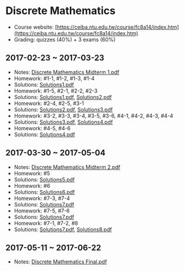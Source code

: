 # Discrete Mathematics

- Course website: [https://ceiba.ntu.edu.tw/course/fc8a14/index.htm](https://ceiba.ntu.edu.tw/course/fc8a14/index.htm)
- Grading: quizzes (40%) + 3 exams (60%)

## 2017-02-23 ~ 2017-03-23

- Notes: [Discrete Mathematics Midterm 1.pdf](Discrete%20Mathematics/Discrete%20Mathematics%20Midterm%201.pdf)
- Homework: #1-1, #1-2, #1-3, #1-4
- Solutions: [Solutions1.pdf](Discrete%20Mathematics/Solutions1.pdf)
- Homework: #1-5, #2-1, #2-2, #2-3
- Solutions: [Solutions1.pdf](Discrete%20Mathematics/Solutions1.pdf), [Solutions2.pdf](Discrete%20Mathematics/Solutions2.pdf)
- Homework: #2-4, #2-5, #3-1
- Solutions: [Solutions2.pdf](Discrete%20Mathematics/Solutions2.pdf), [Solutions3.pdf](Discrete%20Mathematics/Solutions3.pdf)
- Homework: #3-2, #3-3, #3-4, #3-5, #3-6, #4-1, #4-2, #4-3, #4-4
- Solutions: [Solutions3.pdf](Discrete%20Mathematics/Solutions3.pdf), [Solutions4.pdf](Discrete%20Mathematics/Solutions4.pdf)
- Homework: #4-5, #4-6
- Solutions: [Solutions4.pdf](Discrete%20Mathematics/Solutions4.pdf)

## 2017-03-30 ~ 2017-05-04

- Notes: [Discrete Mathematics Midterm 2.pdf](Discrete%20Mathematics/Discrete%20Mathematics%20Midterm%202.pdf)
- Homework: #5
- Solutions: [Solutions5.pdf](Discrete%20Mathematics/Solutions5.pdf)
- Homework: #6
- Solutions: [Solutions6.pdf](Discrete%20Mathematics/Solutions6.pdf)
- Homework: #7-3, #7-4
- Solutions: [Solutions7.pdf](Discrete%20Mathematics/Solutions7.pdf)
- Homework: #7-5, #7-6
- Solutions: [Solutions7.pdf](Discrete%20Mathematics/Solutions7.pdf)
- Homework: #7-1, #7-2, #8
- Solutions: [Solutions7.pdf](Discrete%20Mathematics/Solutions7.pdf), [Solutions8.pdf](Discrete%20Mathematics/Solutions8.pdf)

## 2017-05-11 ~ 2017-06-22

- Notes: [Discrete Mathematics Final.pdf](Discrete%20Mathematics/Discrete%20Mathematics%20Final.pdf)
